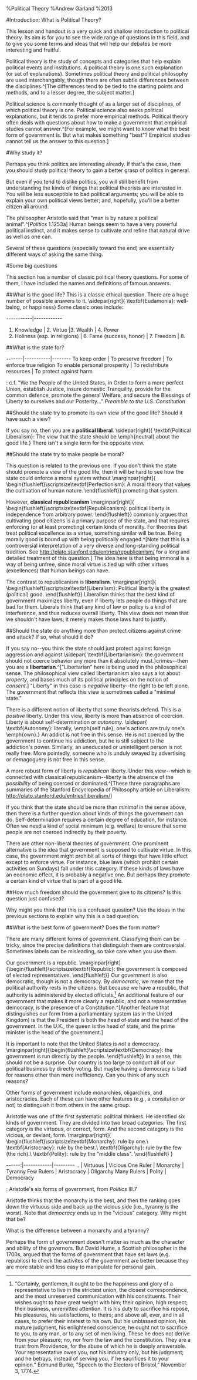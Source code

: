 %Political Theory
%Andrew Garland
%2013

<!-- pandoc command
pandoc PoliticalTheory.md -o H-PoliticalTheory.pdf --template=senate --latex-engine=xelatex --variable=mainfont:"Adobe Caslon Pro" --variable=subtitle:"SEP Mock Senate" -s -S
-->

#Introduction: What is Political Theory?

This lesson and handout is a very quick and shallow introduction to political theory. Its aim is for you to see the wide range of questions in this field, and to give you some terms and ideas that will help our debates be more interesting and fruitful.

Political theory is the study of concepts and categories that help explain political events and institutions. *A* political theory is one such explanation (or set of explanations). Sometimes political theory and political philosophy are used interchangably, though there are often subtle differences between the disciplines.^[The differences tend to be tied to the starting points and methods, and to a lesser degree, the subject matter.]

Political science is commonly thought of as a larger set of disciplines, of which political theory is one. Political science also seeks political explanations, but it tends to prefer more empirical methods. Political theory often deals with questions about how to make a government that empirical studies cannot answer.^[For example, we might want to know what the best form of government is. But what makes something "best"? Empirical studies cannot tell us the answer to this question.]

#Why study it?

Perhaps you think politics are interesting already. If that's the case, then you should study political theory to gain a better grasp of politics in general.

But even if you tend to dislike politics, you will still benefit from understanding the kinds of things that political theorists are interested in. You will be less susceptible to bad political arguments; you will be able to explain your own political views better; and, hopefully, you'll be a better citizen all around.

The philosopher Aristotle said that "man is by nature a political animal".^[*Politics* 1.1253a] Human beings seem to have a very powerful political instinct, and it makes sense to cultivate and refine that natural drive as well as one can.

Several of these questions (especially toward the end) are essentially different ways of asking the same thing.

#Some big questions

This section has a number of classic political theory questions. For some of them, I have included the names and definitions of famous answers.

##What is the good life?
This is a classic ethical question. There are a huge number of possible answers to it. \sidepar[right]{ \textbf{Eudamonia}: well-being, or happiness} Some classic ones include:

-----------|------------
1. Knowledge | 2. Virtue |3. Wealth | 4. Power
5. Holiness (esp. in religions) | 6. Fame (success, honor) | 7. Freedom | 8. 



##What is the state for?

-------|-----------|--------
To keep order | To preserve freedom | To enforce true religion
To enable personal prosperity | To redistribute resources | To protect against harm

: c.f. "We the People of the United States, in Order to form a more perfect Union, establish Justice, insure domestic Tranquility, provide for the common defence, promote the general Welfare, and secure the Blessings of Liberty to ourselves and our Posterity..." *Preamble to the U.S. Constitution*

##Should the state try to promote its own view of the good life? Should it have such a view?

If you say no, then you are a **political liberal**. \sidepar[right]{ \textbf{Political Liberalism}: The view that the state should be \emph{neutral} about the good life.} There isn't a single term for the opposite view.

##Should the state try to make people be moral?

This question is related to the previous one. If you don't think the state should promote a view of the good life, then it will be hard to see how the state could enforce a moral system without \marginpar[right]{ \begin{flushleft}\scriptsize\textbf{Perfectionism}: A moral theory that values the cultivation of human nature. \end{flushleft}} promoting that system.

However, **classical republicanism** \marginpar[right]{ \begin{flushleft}\scriptsize\textbf{Republicanism}: political liberty is independence from arbitrary power. \end{flushleft}} commonly argues that cultivating good citizens is a primary purpose of the state, and that requires enforcing (or at least promoting) certain kinds of morality. For theories that treat political excellence as a virtue, something similar will be true. Being morally good is bound up with being politically engaged.^[Note that this is a controversial interpretation of a very diverse and long-standing political tradition. See <http://plato.stanford.edu/entries/republicanism/> for a long and detailed treatment of this question.] The idea here is that being immoral is a way of being unfree, since moral virtue is tied up with other virtues (excellences) that human beings can have.

The contrast to republicanism is **liberalism**. \marginpar[right]{ \begin{flushleft}\scriptsize\textbf{Liberalism}: Political liberty is the greatest (political) good. \end{flushleft}} Liberalism thinks that the best kind of government maximizes liberty, even if liberty lets people do things that are bad for them. Liberals think that any kind of law or policy is a kind of interference, and thus reduces overall liberty. This view does not mean that we shouldn't have laws; it merely makes those laws hard to justify.

##Should the state do anything more than protect citizens against crime and attack? If so, what should it do?

If you say no--you think the state should just protect against foreign aggression and against \sidepar{ \textbf{Libertarianism}: the government should not coerce behavior any more than it absolutely must.}crimes--then you are a **libertarian**.^["Libertarian" here is being used in the philosophical sense. The philosophical view called libertarianism also says a lot about *property*, and bases much of its political principles on the notion of *consent*.] "Liberty" in this case is *negative* liberty--the right to be left alone. The government that reflects this view is sometimes called a "minimal state."

There is a different notion of liberty that some theorists defend. This is a *positive* liberty. Under this view, liberty is more than absence of coercion. Liberty is about self-determination or *autonomy*. \sidepar{ \textbf{Autonomy}: literally, \emph{self rule}; one's actions are truly one's \emph{own}.} An addict is not free in this sense. He is not coerced by the government to continue his addiction, but he is still subject to the addiction's power. Similarly, an uneducated or unintelligent person is not really free. More pointedly, someone who is unduly swayed by advertising or demagoguery is not free in this sense.

A more robust form of liberty is *republican* liberty. Under this view--which is connected with classical republicanism--liberty is the absence of the *possibility* of being coerced or dominated.^[These three paragraphs are summaries of the Stanford Encyclopedia of Philosophy article on Liberalism: <http://plato.stanford.edu/entries/liberalism/>]

If you think that the state should be more than *minimal* in the sense above, then there is a further question about kinds of things the government can do. Self-determination requires a certain degree of education, for instance. Often we need a kind of social minimum (e.g. welfare) to ensure that some people are not coerced indirectly by their poverty. 

There are other non-liberal theories of government. One prominent alternative is the idea that government is supposed to cultivate virtue. In this case, the government might prohibit all sorts of things that have little effect except to enforce virtue. For instance, blue laws (which prohibit certain activities on Sundays) fall under this category. If these kinds of laws have an economic effect, it is probably a negative one. But perhaps they promote a certain kind of virtue that is part of a good life.


##How much freedom should the government give to its citizens? Is this question just confused? 

Why might you think that this is a confused question? Use the ideas in the previous sections to explain why this is a bad question.

##What is the best form of government? Does the form matter?

There are many different forms of government. Classifying them can be tricky, since the precise definitions that distinguish them are controversial. Sometimes labels can be misleading, so take care when you use them.

Our government is a republic. \marginpar[right]{\begin{flushleft}\scriptsize\textbf{Republic}: the government is composed of elected representatives. \end{flushleft}} Our government is also democratic, though is not a democracy. By *democratic*, we mean that the political authority rests in the citizens. But because we have a republic, that authority is administered by elected officials.[^Reps] An additional feature of our government that makes it more clearly a republic, and not a representative democracy, is the presence of a Constitution.^[Another feature that distinguishes our form from a parliamentary system (as in the United Kingdom) is that the President is both the head of state and the head of the government. In the U.K., the queen is the head of state, and the prime minister is the head of the government.]

[^Reps]: "Certainly, gentlemen, it ought to be the happiness and glory of a representative to live in the strictest union, the closest correspondence, and the most unreserved communication with his constituents. Their wishes ought to have great weight with him; their opinion, high respect; their business, unremitted attention. It is his duty to sacrifice his repose, his pleasures, his satisfactions, to theirs; and above all, ever, and in all cases, to prefer their interest to his own. But his unbiassed opinion, his mature judgment, his enlightened conscience, he ought not to sacrifice to you, to any man, or to any set of men living. These he does not derive from your pleasure; no, nor from the law and the constitution. They are a trust from Providence, for the abuse of which he is deeply answerable. Your representative owes you, not his industry only, but his judgment; and he betrays, instead of serving you, if he sacrifices it to your opinion." Edmund Burke, "Speech to the Electors of Bristol," November 3, 1774.

It is important to note that the United States is *not* a democracy. \marginpar[right]{\begin{flushleft}\scriptsize\textbf{Democracy}: the government is run directly by the people. \end{flushleft}} In a sense, this should not be a surprise. Our country is too large to conduct all of our political business by directly voting. But maybe having a democracy is bad for reasons other than mere inefficiency. Can you think of any such reasons?

Other forms of government include monarchies, oligarchies, and aristocracies. Each of these can have other features (e.g., a consitution or not) to distinguish it from others in the same group.

Aristotle was one of the first systematic political thinkers. He identified six kinds of government. They are divided into two broad categories. The first category is the virtuous, or correct, form. And the second category is the vicious, or deviant, form.
\marginpar[right]{ \begin{flushleft}\scriptsize\textbf{Monarchy}: rule by one.\\ \textbf{Aristocracy}: rule by the best.\\ \textbf{Oligarchy}: rule by the few (the rich).\\ \textbf{Polity}: rule by the "middle class". \end{flushleft} } 


------:|------------|---------
..     | Virtuous | Vicious
One Ruler | Monarchy | Tyranny
Few Rulers | Aristocracy | Oligarchy
Many Rulers | Polity | Democracy

: Aristotle's six forms of government, from *Politics* III.7

Aristotle thinks that the monarchy is the best, and then the ranking goes down the virtuous side and back up the vicious side (i.e., tyranny is the worst). Note that *democracy* ends up in the "vicious" category. Why might that be?

What is the difference between a monarchy and a tyranny?

Perhaps the form of government doesn't matter as much as the character and ability of the governors. But David Hume, a Scottish philosopher in the 1700s, argued that the forms of government that have set laws (e.g. republics) to check the activites of the government are better because they are more stable and less easy to manipulate for personal gain.




